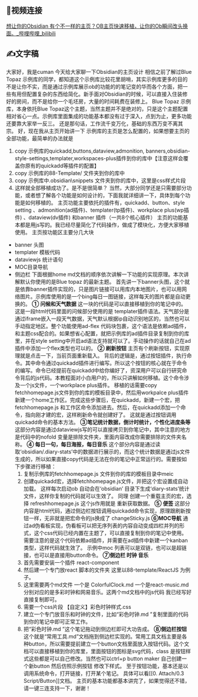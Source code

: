 
## 📀视频连接
[想让你的Obsidian 有个不一样的主页？OB主页快速移植，让你的Ob瞬间改头换面。_哔哩哔哩_bilibili](https://www.bilibili.com/video/BV18S4y1Y7Wb?spm_id_from=333.999.0.0)

## ✍文字稿
大家好，我是cuman
今天给大家聊一下Obsidian的主页设计
相信之前了解过Blue Topaz 示例库的同学，都知道这个示例库比较花里胡哨，其实示例库更多的目的不是让你不实，而是通过示例库展示ob的功能的的笔记变的华而各个方面，把一些有用但配置复杂的东西给简化。新手面对Obsidian的时候，可以直接入住装修好的房间，而不是给你一个毛坯房，大量的时间耗费在装修上。
Blue Topaz 示例库，本身依托Blue Topaz这个主题，当然主题并不是绝对的，只是这个主题配置相对省心一点。示例库里面集成的功能基本都没有过于深入，点到为止，更多功能还要靠大家举一反三。
还是那句话，工作流千变万化，基础的东西万变不离其宗。
好，现在我从主页开始讲一下 示例库的主页是怎么配置的，如果想要主页的全部功能，最简单的办法就是
1. copy 示例库的quickadd,buttons,dataview,admonition, banners,obsidian-style-settings,templater,workspaces-plus插件到你的库中【注意这样会覆盖你原有的quickadd等插件的配置】
2. copy 示例库的88-Template/ 文件夹到你的库中
3. copy  示例库中.obsidian\snippets 文件夹到你的库中，这里是css样式片段
4. 这样就全部移植成功了。是不是很简单？
当然，大部分同学还是只需要部分功能，或者想了解各个功能是如何设计的，下面我就详细讲一下，具体到每个功能是如何移植的。
主页功能主要依托的插件有，quickadd、button、style setting 、admonition(ad插件)、templater(tp插件)、workplace plus(wp插件) 、dataview(dv插件) 和banner 插件（一共8个核心插件）
主页的功能基本都是用js写的。我已经尽量简化了代码操作，做成了模块化，方便大家移植使用。
主页按功能区主要分几大块
- banner 头图
- templater 模板代码
- dataviewjs 统计语句
- MOC目录导航
- 侧边栏
下面根据home md文档的顺序依次讲解一下功能的实现原理。本次讲解默认你使用的是Blue topaz 的最新主题。
首先讲一下banner头图，这个就是依靠banner插件实现的，只是图片链接可以用库内本地图片，也可以用网络图片。示例库使用的是一个bing每日一图链接，这样每天的图片都是自动更换的。
**① 问候和天气数据**
这一块的代码是可以直接移植到你的笔记中的。 这是一段html代码里面的问候部分使用的是 templater插件语法。天气部分是通过iframe嵌入一段天气数据，天气默认根据ip自动识别地区的，当然也可以手动指定地区。整个功能使用ad-flex 代码块包裹，这个语法是依赖ad插件，和主题css配合的。如果想省心配置，就把示例库的ad插件目录复制到你的库里，并在style setting中开启ad语法支持就可以了。手动操作的话就自己在ad插件中添加一个flex类型也可以的。
**② 刷新按钮**
主页有个刷新按钮，实现原理就是点击一下，当前页面重新载入。
背后的逻辑是，通过按钮插件，执行命令。其中命令通过quickadd插件进行编写。所以这个按钮的核心就在于命令的编写。命令已经提前在quickadd中给你编好了，资深用户可以自行研究命令背后的js代码。本教程面对小白用户的，所以只讲解如何移植。这个命令涉及一个js文件，一个workplace plus插件。
移植的话需要copy fetchhomepage.js文件到你的库的模板目录中，然后用workpalce plus插件 新建一个home工作区。完成这些步骤后，在quickadd，新建一个宏，把fetchhomepage.js 和工作区命令添加进去。然后，在quickadd添加一个命令，指向刚才建的宏，这样刷新命令就创建好了。
这就是通过按钮调用quickadd命令的基本方法。
**③笔记统计数据，倒计时统计，个性化进度条等**
   这部分内容是通过dataviewjs写的可以直接拷贝到你笔记中，其中注意的地方是代码中的nofold 变量是排除文件夹，里面内容改成你需要排除的文件夹名称。
**④ 每日一句，每日海报，每日音乐**
   这个部分内容是通过读取‘obsidian/.diary-stats’中的数据进行展示的，而这个统计数据是通过js文件生成的，所以如果直接copy代码是无法在你的笔记中正常运行的。需要按如下步骤进行移植：
   1. 复制示例库的fetchhomepage.js 文件到你的库的模板目录中meic
   2. 创建quickadd宏，选择fetchhomepage.js文件，并把这个宏设置成自动加载。
      这样每次启动ob 自动会在‘obsidian’ 目录下生成‘diary-stats’统计文件，这样你复制的代码就可以生效了。
      同理 创建一个重载主页的宏，选择 refreshhomepage.js 这个js作用就是 重新获取数据。
 **⑤ 便签**
   这部分内容是html代码，通过侧边栏按钮调用quickadd命令实现，原理跟刷新按钮一样，无非就是把宏命令的js换成了 changeSticky.js
   **⑥MOC导航**
   通过ad伪看板实现，伪看板可以把无序列表的内容自动变成四栏并列的形式，这个css代码已经内置在主题了，可以直接复制到你的笔记中使用。需要注意的是这个代码依赖ad插件，并需要在ad插件中新建一个kanban类型，这样代码就生效了。
   示例中moc 列表可以是双链，也可以是超链接，也可以是直接用button命令。
   **⑦侧边栏 时钟 音乐**
   1. 首先需要安装一个插件 react-component
   2. 然后建一个专门放react 脚本的文件夹 这里以88-template/ReactJS 为例子。
   3. 这里需要两个md文件 一个是 ColorfulClock.md 一个是react-music.md 分别对应的是多彩时钟和网易音乐。这两个md文档中的js代码 我已经写好直接复制即可。
   4. 需要一个css片段 【自定义】彩色时钟样式.css
   5. 建立一个专门放音乐和时钟的文件，比如“彩色时钟.md ”复制里面的代码到你的笔记中即可正常工作。
   6. 把“彩色时钟.md ”这个笔记拖动到侧边栏即可大功告成。
**⑧侧边栏按钮**
   这个就是“常用工具.md”文档拖到侧边栏实现的。常用工具文档主要是各种button，所以需要提前建立一个button文档里面放入按钮代码。这个文档可以直接移植到你的库里，里面按钮的图标是svg代码，class 是按钮样式这些都是可以自己修改。当然也可以ctrl+p button maker 自己创建一个新button 然后仿照示例按钮 修改下样式。
至于按钮功能，基本还是以调用系统命令，打开链接，打开某个笔记。 具体可以看[[0. Attach/0.3 Script/Button]]文档。
主页的基本功能都基本讲完了，如果觉得还不错，请一键三连支持一下，谢谢！
​      
